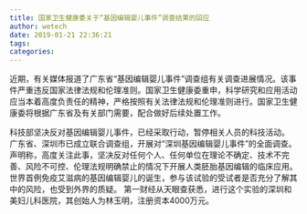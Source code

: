 ```yaml
---
title: 国家卫生健康委关于“基因编辑婴儿事件”调查结果的回应
author: wetech
date: 2019-01-21 22:36:21
tags: 
categories: 
---
```

 
<!-- more -->
近期，有关媒体报道了广东省“基因编辑婴儿事件”调查组有关调查进展情况。该事件严重违反国家法律法规和伦理准则。国家卫生健康委重申，科学研究和应用活动应当本着高度负责任的精神，严格按照有关法律法规和伦理准则进行。国家卫生健康委将根据广东省及有关部门需要，配合做好后续处置工作。 
 
 
科技部坚决反对基因编辑婴儿事件，已经采取行动，暂停相关人员的科技活动。
广东省、深圳市已成立联合调查组，开展对“深圳基因编辑婴儿事件”的全面调查。
声明称，高度关注此事，坚决反对任何个人、任何单位在理论不确定、技术不完善、风险不可控、伦理法规明确禁止的情况下开展人类胚胎基因编辑的临床应用。
世界首例免疫艾滋病的基因编辑婴儿的诞生，参与该试验的受试者是否充分了解其中的风险，也受到外界的质疑。
第一财经从天眼查获悉，进行这个实验的深圳和美妇儿科医院，其创始人为林玉明，注册资本4000万元。
